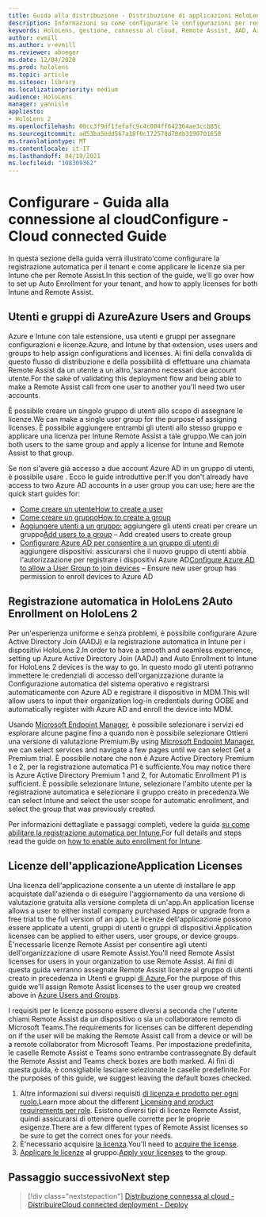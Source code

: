 ```yaml
---
title: Guida alla distribuzione - Distribuzione di applicazioni HoloLens 2 cloud su larga scala con Remote Assist - Configurare
description: Informazioni su come configurare le configurazioni per registrare i dispositivi HoloLens su una rete connessa al cloud su larga scala con Remote Assist.
keywords: HoloLens, gestione, connessa al cloud, Remote Assist, AAD, Azure AD, MDM, gestione dei dispositivi mobili
author: evmill
ms.author: v-evmill
ms.reviewer: aboeger
ms.date: 12/04/2020
ms.prod: hololens
ms.topic: article
ms.sitesec: library
ms.localizationpriority: medium
audience: HoloLens
manager: yannisle
appliesto:
- HoloLens 2
ms.openlocfilehash: 00cc3f9df1fefafc9c4c084ff642364ae3ccb85c
ms.sourcegitcommit: ad53ba5edd567a18f0c172578d78db3190701650
ms.translationtype: MT
ms.contentlocale: it-IT
ms.lasthandoff: 04/19/2021
ms.locfileid: "108309362"
---
```

# <a name="configure---cloud-connected-guide"></a><span data-ttu-id="7693c-104">Configurare - Guida alla connessione al cloud</span><span class="sxs-lookup"><span data-stu-id="7693c-104">Configure - Cloud connected Guide</span></span>

<span data-ttu-id="7693c-105">In questa sezione della guida verrà illustrato&#39;come configurare la registrazione automatica per il tenant e come applicare le licenze sia per Intune che per Remote Assist.</span><span class="sxs-lookup"><span data-stu-id="7693c-105">In this section of the guide, we&#39;ll go over how to set up Auto Enrollment for your tenant, and how to apply licenses for both Intune and Remote Assist.</span></span>

## <a name="azure-users-and-groups"></a><span data-ttu-id="7693c-106">Utenti e gruppi di Azure</span><span class="sxs-lookup"><span data-stu-id="7693c-106">Azure Users and Groups</span></span>

<span data-ttu-id="7693c-107">Azure e Intune con tale estensione, usa utenti e gruppi per assegnare configurazioni e licenze.</span><span class="sxs-lookup"><span data-stu-id="7693c-107">Azure, and Intune by that extension, uses users and groups to help assign configurations and licenses.</span></span> <span data-ttu-id="7693c-108">Ai fini della convalida di questo flusso di distribuzione e della possibilità di effettuare una chiamata Remote Assist da un utente a un altro,&#39;saranno necessari due account utente.</span><span class="sxs-lookup"><span data-stu-id="7693c-108">For the sake of validating this deployment flow and being able to make a Remote Assist call from one user to another you&#39;ll need two user accounts.</span></span>

<span data-ttu-id="7693c-109">È possibile creare un singolo gruppo di utenti allo scopo di assegnare le licenze.</span><span class="sxs-lookup"><span data-stu-id="7693c-109">We can make a single user group for the purpose of assigning licenses.</span></span> <span data-ttu-id="7693c-110">È possibile aggiungere entrambi gli utenti allo stesso gruppo e applicare una licenza per Intune Remote Assist a tale gruppo.</span><span class="sxs-lookup"><span data-stu-id="7693c-110">We can join both users to the same group and apply a license for Intune and Remote Assist to that group.</span></span>

<span data-ttu-id="7693c-111">Se non si&#39;avere già accesso a due account Azure AD in un gruppo di utenti, è possibile usare . Ecco le guide introduttive per:</span><span class="sxs-lookup"><span data-stu-id="7693c-111">If you don&#39;t already have access to two Azure AD accounts in a user group you can use; here are the quick start guides for:</span></span>

- [<span data-ttu-id="7693c-112">Come creare un utente</span><span class="sxs-lookup"><span data-stu-id="7693c-112">How to create a user</span></span>](https://docs.microsoft.com/mem/intune/fundamentals/quickstart-create-user)
- [<span data-ttu-id="7693c-113">Come creare un gruppo</span><span class="sxs-lookup"><span data-stu-id="7693c-113">How to create a group</span></span>](https://docs.microsoft.com/mem/intune/fundamentals/quickstart-create-group)
- <span data-ttu-id="7693c-114">[Aggiungere utenti a un gruppo:](https://docs.microsoft.com/azure/active-directory/fundamentals/active-directory-groups-members-azure-portal) aggiungere gli utenti creati per creare un gruppo</span><span class="sxs-lookup"><span data-stu-id="7693c-114">[Add users to a group](https://docs.microsoft.com/azure/active-directory/fundamentals/active-directory-groups-members-azure-portal) – Add created users to create group</span></span>
- <span data-ttu-id="7693c-115">[Configurare Azure AD per consentire a un gruppo di utenti di](https://docs.microsoft.com/azure/active-directory/devices/azureadjoin-plan#configure-your-device-settings) aggiungere dispositivi: assicurarsi che il nuovo gruppo di utenti abbia l'autorizzazione per registrare i dispositivi Azure AD</span><span class="sxs-lookup"><span data-stu-id="7693c-115">[Configure Azure AD to allow a User Group to join devices](https://docs.microsoft.com/azure/active-directory/devices/azureadjoin-plan#configure-your-device-settings) – Ensure new user group has permission to enroll devices to Azure AD</span></span>

## <a name="auto-enrollment-on-hololens-2"></a><span data-ttu-id="7693c-116">Registrazione automatica in HoloLens 2</span><span class="sxs-lookup"><span data-stu-id="7693c-116">Auto Enrollment on HoloLens 2</span></span>

<span data-ttu-id="7693c-117">Per un'esperienza uniforme e senza problemi, è possibile configurare Azure Active Directory Join (AADJ) e la registrazione automatica in Intune per i dispositivi HoloLens 2.</span><span class="sxs-lookup"><span data-stu-id="7693c-117">In order to have a smooth and seamless experience, setting up Azure Active Directory Join (AADJ) and Auto Enrollment to Intune for HoloLens 2 devices is the way to go.</span></span> <span data-ttu-id="7693c-118">In questo modo gli utenti potranno immettere le credenziali di accesso dell'organizzazione durante la Configurazione automatica del sistema operativo e registrarsi automaticamente con Azure AD e registrare il dispositivo in MDM.</span><span class="sxs-lookup"><span data-stu-id="7693c-118">This will allow users to input their organization log-in credentials during OOBE and automatically register with Azure AD and enroll the device into MDM.</span></span>

<span data-ttu-id="7693c-119">Usando [Microsoft Endpoint Manager](https://endpoint.microsoft.com/#home), è possibile selezionare i servizi ed esplorare alcune pagine fino a quando non è possibile selezionare Ottieni una versione di valutazione Premium.</span><span class="sxs-lookup"><span data-stu-id="7693c-119">By using [Microsoft Endpoint Manager](https://endpoint.microsoft.com/#home), we can select services and navigate a few pages until we can select Get a Premium trial.</span></span> <span data-ttu-id="7693c-120">È possibile notare che non è Azure Active Directory Premium 1 e 2, per la registrazione automatica P1 è sufficiente.</span><span class="sxs-lookup"><span data-stu-id="7693c-120">You may notice there is Azure Active Directory Premium 1 and 2, for Automatic Enrollment P1 is sufficient.</span></span> <span data-ttu-id="7693c-121">È possibile selezionare Intune, selezionare l'ambito utente per la registrazione automatica e selezionare il gruppo creato in precedenza.</span><span class="sxs-lookup"><span data-stu-id="7693c-121">We can select Intune and select the user scope for automatic enrollment, and select the group that was previously created.</span></span>

<span data-ttu-id="7693c-122">Per informazioni dettagliate e passaggi completi, vedere la guida [su come abilitare la registrazione automatica per Intune.](https://docs.microsoft.com/mem/intune/enrollment/quickstart-setup-auto-enrollment)</span><span class="sxs-lookup"><span data-stu-id="7693c-122">For full details and steps read the guide on [how to enable auto enrollment for Intune](https://docs.microsoft.com/mem/intune/enrollment/quickstart-setup-auto-enrollment).</span></span>

## <a name="application-licenses"></a><span data-ttu-id="7693c-123">Licenze dell'applicazione</span><span class="sxs-lookup"><span data-stu-id="7693c-123">Application Licenses</span></span>

<span data-ttu-id="7693c-124">Una licenza dell'applicazione consente a un utente di installare le app acquistate dall'azienda o di eseguire l'aggiornamento da una versione di valutazione gratuita alla versione completa di un'app.</span><span class="sxs-lookup"><span data-stu-id="7693c-124">An application license allows a user to either install company purchased Apps or upgrade from a free trial to the full version of an app.</span></span> <span data-ttu-id="7693c-125">Le licenze dell'applicazione possono essere applicate a utenti, gruppi di utenti o gruppi di dispositivi.</span><span class="sxs-lookup"><span data-stu-id="7693c-125">Application licenses can be applied to either users, user groups, or device groups.</span></span> <span data-ttu-id="7693c-126">È&#39;necessarie licenze Remote Assist per consentire agli utenti dell'organizzazione di usare Remote Assist.</span><span class="sxs-lookup"><span data-stu-id="7693c-126">You&#39;ll need Remote Assist licenses for users in your organization to use Remote Assist.</span></span> <span data-ttu-id="7693c-127">Ai fini di questa guida verranno assegnate Remote Assist licenze al gruppo di utenti creato in precedenza in Utenti e gruppi [di Azure.](hololens2-cloud-connected-configure.md#azure-users-and-groups)</span><span class="sxs-lookup"><span data-stu-id="7693c-127">For the purpose of this guide we'll assign Remote Assist licenses to the user group we created above in [Azure Users and Groups](hololens2-cloud-connected-configure.md#azure-users-and-groups).</span></span>

<span data-ttu-id="7693c-128">I requisiti per le licenze possono essere diversi a seconda che l'utente chiami Remote Assist da un dispositivo o sia un collaboratore remoto di Microsoft Teams.</span><span class="sxs-lookup"><span data-stu-id="7693c-128">The requirements for licenses can be different depending on if the user will be making the Remote Assist call from a device or will be a remote collaborator from Microsoft Teams.</span></span> <span data-ttu-id="7693c-129">Per impostazione predefinita, le caselle Remote Assist e Teams sono entrambe contrassegnate.</span><span class="sxs-lookup"><span data-stu-id="7693c-129">By default the Remote Assist and Teams check boxes are both marked.</span></span> <span data-ttu-id="7693c-130">Ai fini di questa guida, è consigliabile lasciare selezionate le caselle predefinite.</span><span class="sxs-lookup"><span data-stu-id="7693c-130">For the purposes of this guide, we suggest leaving the default boxes checked.</span></span>

1. <span data-ttu-id="7693c-131">Altre informazioni sui diversi requisiti [di licenza e prodotto per ogni ruolo.](https://docs.microsoft.com/dynamics365/mixed-reality/remote-assist/requirements#licensing-and-product-requirements-per-role)</span><span class="sxs-lookup"><span data-stu-id="7693c-131">Learn more about the different [Licensing and product requirements per role](https://docs.microsoft.com/dynamics365/mixed-reality/remote-assist/requirements#licensing-and-product-requirements-per-role).</span></span> <span data-ttu-id="7693c-132">Esistono diversi tipi di licenze Remote Assist, quindi assicurarsi di ottenere quelle corrette per le proprie esigenze.</span><span class="sxs-lookup"><span data-stu-id="7693c-132">There are a few different types of Remote Assist licenses so be sure to get the correct ones for your needs.</span></span>
2. <span data-ttu-id="7693c-133">È&#39;necessario acquisire [la licenza](https://docs.microsoft.com/dynamics365/mixed-reality/remote-assist/buy-remote-assist).</span><span class="sxs-lookup"><span data-stu-id="7693c-133">You&#39;ll need to [acquire the license](https://docs.microsoft.com/dynamics365/mixed-reality/remote-assist/buy-remote-assist).</span></span>
3. <span data-ttu-id="7693c-134">[Applicare le licenze](https://docs.microsoft.com/dynamics365/mixed-reality/remote-assist/deploy-remote-assist) al gruppo.</span><span class="sxs-lookup"><span data-stu-id="7693c-134">[Apply your licenses](https://docs.microsoft.com/dynamics365/mixed-reality/remote-assist/deploy-remote-assist) to the group.</span></span>

## <a name="next-step"></a><span data-ttu-id="7693c-135">Passaggio successivo</span><span class="sxs-lookup"><span data-stu-id="7693c-135">Next step</span></span>

> [!div class="nextstepaction"]
> [<span data-ttu-id="7693c-136">Distribuzione connessa al cloud - Distribuire</span><span class="sxs-lookup"><span data-stu-id="7693c-136">Cloud connected deployment - Deploy</span></span>](hololens2-cloud-connected-deploy.md)